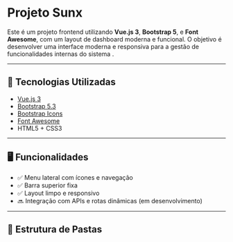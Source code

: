 #  Projeto Sunx

Este é um projeto frontend utilizando **Vue.js 3**, **Bootstrap 5**, e **Font Awesome**, com um layout de dashboard moderna e funcional. O objetivo é desenvolver uma interface moderna e responsiva para a gestão de funcionalidades internas do sistema .

---

## 🧩 Tecnologias Utilizadas

- [Vue.js 3](https://vuejs.org/)
- [Bootstrap 5.3](https://getbootstrap.com/)
- [Bootstrap Icons](https://icons.getbootstrap.com/)
- [Font Awesome](https://fontawesome.com/)
- HTML5 + CSS3

---

## 🖥️ Funcionalidades

- ✅ Menu lateral com ícones e navegação
- ✅ Barra superior fixa
- ✅ Layout limpo e responsivo
- 🔜 Integração com APIs e rotas dinâmicas (em desenvolvimento)

---

## 📁 Estrutura de Pastas

